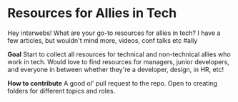 # Resources for Allies in Tech

Hey interwebs! What are your go-to resources for allies in tech? I have a few articles, but wouldn't mind more, videos, conf talks etc #ally

**Goal**
Start to collect all resources for technical and non-technical allies who work in tech. Would love to find resources for managers, junior developers, and everyone in between whether they're a developer, design, in HR, etc! 

**How to contribute**
A good ol' pull request to the repo. Open to creating folders for different topics and roles.
